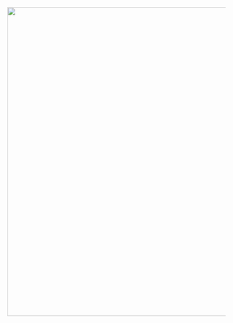    <img align="center" width="710px" src="https://github-readme-stats.vercel.app/api/wakatime?username=itsmealdo" />

